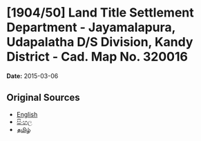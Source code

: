 # [1904/50] Land Title Settlement Department - Jayamalapura, Udapalatha D/S Division, Kandy District - Cad. Map No. 320016

**Date:** 2015-03-06

## Original Sources

- [English](https://documents.gov.lk/view/extra-gazettes/2015/3/1904-50_E.pdf)
- [සිංහල](https://documents.gov.lk/view/extra-gazettes/2015/3/1904-50_S.pdf)
- [தமிழ்](https://documents.gov.lk/view/extra-gazettes/2015/3/1904-50_T.pdf)
